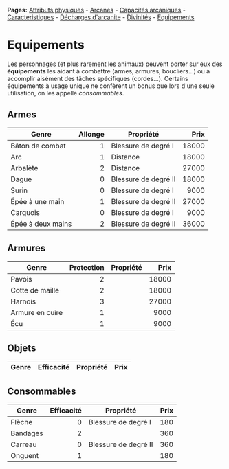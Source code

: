 **Pages:**
[Attributs physiques](../book/attributs.md) -
[Arcanes](../book/arcanes.md) -
[Capacités arcaniques](../book/capacités.md) -
[Caracteristiques](../book/caractéristiques.md) -
[Décharges d'arcanite](../book/décharges.md) -
[Divinités](../book/divinités.md) -
[Equipements](../book/équipements.md)
# Equipements

Les personnages (et plus rarement les animaux) peuvent porter sur eux des **équipements** les aidant à combattre (armes, armures, boucliers...) ou à accomplir aisément des tâches spécifiques (cordes...). Certains équipements à usage unique ne confèrent un bonus que lors d&#039;une seule utilisation, on les appelle _consommables_.

## Armes

|Genre|Allonge|Propriété|Prix|
|---|---:|---|---:|
Bâton de combat|1|Blessure de degré I|18000
Arc|1|Distance|18000
Arbalète|2|Distance|27000
Dague|0|Blessure de degré II|18000
Surin|0|Blessure de degré I|9000
Épée à une main|1|Blessure de degré II|27000
Carquois|0|Blessure de degré I|9000
Épée à deux mains|2|Blessure de degré II|36000

## Armures

|Genre|Protection|Propriété|Prix|
|---|---:|---|---:|
Pavois|2| |18000
Cotte de maille|2| |18000
Harnois|3| |27000
Armure en cuire|1| |9000
Écu|1| |9000

## Objets

|Genre|Efficacité|Propriété|Prix|
|---|---:|---|---:|

## Consommables

|Genre|Efficacité|Propriété|Prix|
|---|---:|---|---:|
Flèche|0|Blessure de degré I|180
Bandages|2| |360
Carreau|0|Blessure de degré II|360
Onguent|1| |180


